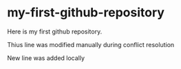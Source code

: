# my-first-github-repository
Here is my first github repository.

Thius line was modified manually during conflict resolution

New line was added locally